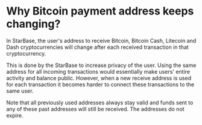 # Why Bitcoin payment address keeps changing?

In StarBase, the user's address to receive Bitcoin, Bitcoin Cash, Litecoin and Dash cryptocurrencies will change after each received transaction in that cryptocurrency.

This is done by the StarBase to increase privacy of the user. Using the same address for all incoming transactions would essentially make users' entire activity and balance public. However, when a new receive address is used for each transaction it becomes harder to connect these transactions to the same user.

Note that all previously used addresses always stay valid and funds sent to any of these past addresses will still be received. The addresses do not expire.
